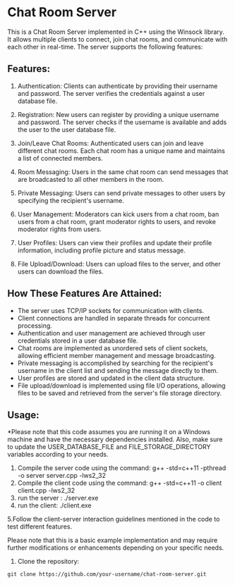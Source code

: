 # Chat Room Server

This is a Chat Room Server implemented in C++ using the Winsock library. It allows multiple clients to connect, join chat rooms, and communicate with each other in real-time. The server supports the following features:

## Features:

1. Authentication: Clients can authenticate by providing their username and password. The server verifies the credentials against a user database file.

2. Registration: New users can register by providing a unique username and password. The server checks if the username is available and adds the user to the user database file.

3. Join/Leave Chat Rooms: Authenticated users can join and leave different chat rooms. Each chat room has a unique name and maintains a list of connected members.

4. Room Messaging: Users in the same chat room can send messages that are broadcasted to all other members in the room.

5. Private Messaging: Users can send private messages to other users by specifying the recipient's username.

6. User Management: Moderators can kick users from a chat room, ban users from a chat room, grant moderator rights to users, and revoke moderator rights from users.

7. User Profiles: Users can view their profiles and update their profile information, including profile picture and status message.

8. File Upload/Download: Users can upload files to the server, and other users can download the files.

## How These Features Are Attained:

- The server uses TCP/IP sockets for communication with clients.
- Client connections are handled in separate threads for concurrent processing.
- Authentication and user management are achieved through user credentials stored in a user database file.
- Chat rooms are implemented as unordered sets of client sockets, allowing efficient member management and message broadcasting.
- Private messaging is accomplished by searching for the recipient's username in the client list and sending the message directly to them.
- User profiles are stored and updated in the client data structure.
- File upload/download is implemented using file I/O operations, allowing files to be saved and retrieved from the server's file storage directory.

## Usage:
*Please note that this code assumes you are running it on a Windows machine and have the necessary dependencies installed. Also, make sure to update the USER_DATABASE_FILE and FILE_STORAGE_DIRECTORY variables according to your needs.


1. Compile the server code using the command:
   g++ -std=c++11 -pthread -o server server.cpp -lws2_32
2. Compile the client code using the command:
   g++ -std=c++11 -o client client.cpp -lws2_32
3. run the server :
   ./server.exe
4. run the client:
   ./client.exe

5.Follow the client-server interaction guidelines mentioned in the code to test different features.

Please note that this is a basic example implementation and may require further modifications or enhancements depending on your specific needs.

1. Clone the repository:

```shell
git clone https://github.com/your-username/chat-room-server.git
